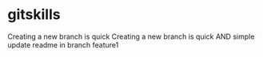 # gitskills
Creating a new branch is quick
Creating a new branch is quick AND simple
update readme in branch feature1

